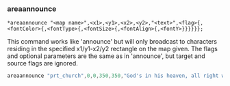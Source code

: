 ### areaannounce
```
*areaannounce "<map name>",<x1>,<y1>,<x2>,<y2>,"<text>",<flag>{,<fontColor>{,<fontType>{,<fontSize>{,<fontAlign>{,<fontY>}}}}}};
```

This command works like 'announce' but will only broadcast to characters
residing in the specified x1/y1-x2/y2 rectangle on the map given. The flags and
optional parameters are the same as in 'announce', but target and source flags are ignored.

```c
areaannounce "prt_church",0,0,350,350,"God's in his heaven, all right with the world",0;
```
